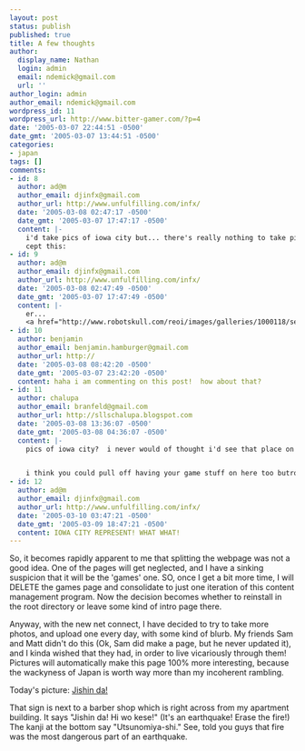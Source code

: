 ```yaml
---
layout: post
status: publish
published: true
title: A few thoughts
author:
  display_name: Nathan
  login: admin
  email: ndemick@gmail.com
  url: ''
author_login: admin
author_email: ndemick@gmail.com
wordpress_id: 11
wordpress_url: http://www.bitter-gamer.com/?p=4
date: '2005-03-07 22:44:51 -0500'
date_gmt: '2005-03-07 13:44:51 -0500'
categories:
- japan
tags: []
comments:
- id: 8
  author: ad@m
  author_email: djinfx@gmail.com
  author_url: http://www.unfulfilling.com/infx/
  date: '2005-03-08 02:47:17 -0500'
  date_gmt: '2005-03-07 17:47:17 -0500'
  content: |-
    i'd take pics of iowa city but... there's really nothing to take pictures of.
    cept this:
- id: 9
  author: ad@m
  author_email: djinfx@gmail.com
  author_url: http://www.unfulfilling.com/infx/
  date: '2005-03-08 02:47:49 -0500'
  date_gmt: '2005-03-07 17:47:49 -0500'
  content: |-
    er...
    <a href="http://www.robotskull.com/reoi/images/galleries/1000118/send%20rape.jpg" rel="nofollow">pic</a>
- id: 10
  author: benjamin
  author_email: benjamin.hamburger@gmail.com
  author_url: http://
  date: '2005-03-08 08:42:20 -0500'
  date_gmt: '2005-03-07 23:42:20 -0500'
  content: haha i am commenting on this post!  how about that?
- id: 11
  author: chalupa
  author_email: branfeld@gmail.com
  author_url: http://sllschalupa.blogspot.com
  date: '2005-03-08 13:36:07 -0500'
  date_gmt: '2005-03-08 04:36:07 -0500'
  content: |-
    pics of iowa city?  i never would of thought i'd see that place on here....


    i think you could pull off having your game stuff on here too butros.  could you make another category called 'games' on the side to click on?  that might be a good solution
- id: 12
  author: ad@m
  author_email: djinfx@gmail.com
  author_url: http://www.unfulfilling.com/infx/
  date: '2005-03-10 03:47:21 -0500'
  date_gmt: '2005-03-09 18:47:21 -0500'
  content: IOWA CITY REPRESENT! WHAT WHAT!
---
```

<p>So, it becomes rapidly apparent to me that splitting the webpage was not a good idea. One of the pages will get neglected, and I have a sinking suspicion that it will be the 'games' one. SO, once I get a bit more time, I will DELETE the games page and consolidate to just one iteration of this content management program. Now the decision becomes whether to reinstall in the root directory or leave some kind of intro page there.</p>
<p>Anyway, with the new net connect, I have decided to try to take more photos, and upload one every day, with some kind of blurb. My friends Sam and Matt didn't do this (Ok, Sam did make a page, but he never updated it), and I kinda wished that they had, in order to live vicariously through them! Pictures will automatically make this page 100% more interesting, because the wackyness of Japan is worth way more than my incoherent rambling.</p>
<p>Today's picture: <a href="http://www.bitter-gamer.com/images/more_japan/jishinda.jpg">Jishin da!</a></p>
<p>That sign is next to a barber shop which is right across from my apartment building. It says "Jishin da! Hi wo kese!" (It's an earthquake! Erase the fire!) The kanji at the bottom say "Utsunomiya-shi." See, told you guys that fire was the most dangerous part of an earthquake.</p>
